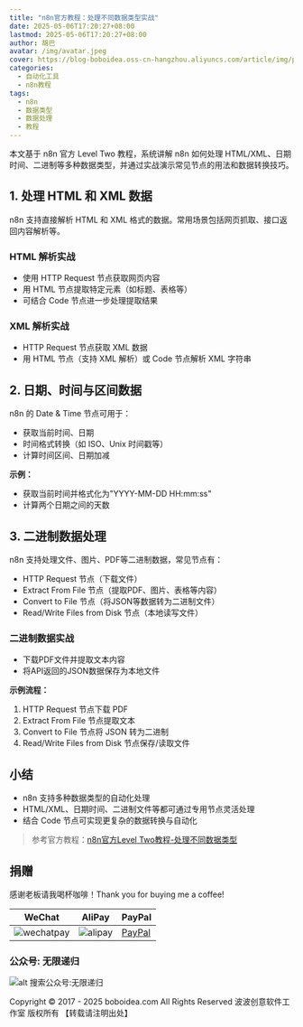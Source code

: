 ```yaml
---
title: "n8n官方教程：处理不同数据类型实战"
date: 2025-05-06T17:20:27+08:00
lastmod: 2025-05-06T17:20:27+08:00
author: 胡巴
avatar: /img/avatar.jpeg
cover: https://blog-boboidea.oss-cn-hangzhou.aliyuncs.com/article/img/posts/auto1/posts/12.jpg
categories:
  - 自动化工具
  - n8n教程
tags:
  - n8n
  - 数据类型
  - 数据处理
  - 教程
---
```


本文基于 n8n 官方 Level Two 教程，系统讲解 n8n 如何处理 HTML/XML、日期时间、二进制等多种数据类型，并通过实战演示常见节点的用法和数据转换技巧。

<!--more-->

## 1. 处理 HTML 和 XML 数据

n8n 支持直接解析 HTML 和 XML 格式的数据。常用场景包括网页抓取、接口返回内容解析等。

### HTML 解析实战
- 使用 HTTP Request 节点获取网页内容
- 用 HTML 节点提取特定元素（如标题、表格等）
- 可结合 Code 节点进一步处理提取结果

### XML 解析实战
- HTTP Request 节点获取 XML 数据
- 用 HTML 节点（支持 XML 解析）或 Code 节点解析 XML 字符串

## 2. 日期、时间与区间数据

n8n 的 Date & Time 节点可用于：
- 获取当前时间、日期
- 时间格式转换（如 ISO、Unix 时间戳等）
- 计算时间区间、日期加减

**示例：**
- 获取当前时间并格式化为"YYYY-MM-DD HH:mm:ss"
- 计算两个日期之间的天数

## 3. 二进制数据处理

n8n 支持处理文件、图片、PDF等二进制数据，常见节点有：
- HTTP Request 节点（下载文件）
- Extract From File 节点（提取PDF、图片、表格等内容）
- Convert to File 节点（将JSON等数据转为二进制文件）
- Read/Write Files from Disk 节点（本地读写文件）

### 二进制数据实战
- 下载PDF文件并提取文本内容
- 将API返回的JSON数据保存为本地文件

**示例流程：**
1. HTTP Request 节点下载 PDF
2. Extract From File 节点提取文本
3. Convert to File 节点将 JSON 转为二进制
4. Read/Write Files from Disk 节点保存/读取文件

## 小结

- n8n 支持多种数据类型的自动化处理
- HTML/XML、日期时间、二进制文件等都可通过专用节点灵活处理
- 结合 Code 节点可实现更复杂的数据转换与自动化

> 参考官方教程：[n8n官方Level Two教程-处理不同数据类型](https://docs.n8n.io/courses/level-two/chapter-2/)

<!--qr_code-->

## 捐赠

感谢老板请我喝杯咖啡！Thank you for buying me a coffee!

| WeChat | AliPay | PayPal |
| --- | --- | --- |
| ![wechatpay](https://blog-boboidea.oss-cn-hangzhou.aliyuncs.com/pay/wechat_%E6%94%B6%E6%AC%BE%E7%A0%81.jpg) | ![alipay](https://blog-boboidea.oss-cn-hangzhou.aliyuncs.com/pay/alipay.jpg) | [PayPal](https://paypal.me/JianboQin?country.x=C2&locale.x=zh_XC) |

### 公众号: 无限递归

![alt 搜索公众号:无限递归](https://blog-boboidea.oss-cn-hangzhou.aliyuncs.com/article/img/gongzhonghao.jpeg "无限递归")

<!--declare-declare-->

Copyright &copy; 2017 - 2025 boboidea.com All Rights Reserved 波波创意软件工作室 版权所有 【转载请注明出处】 